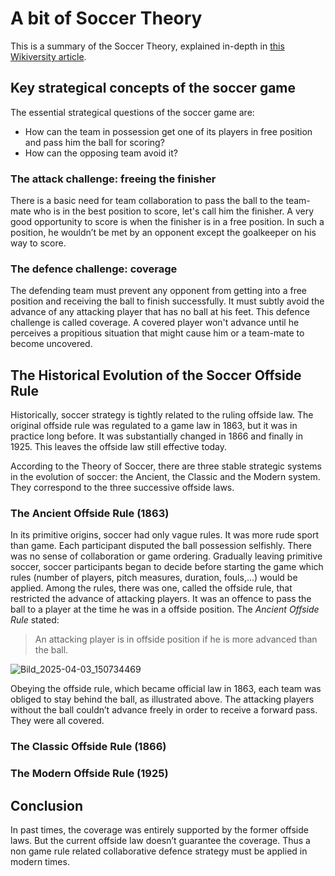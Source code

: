 # A bit of Soccer Theory
This is a summary of the Soccer Theory, explained in-depth in [this Wikiversity article](https://en.wikiversity.org/wiki/The_Theory_of_Soccer).
## Key strategical concepts of the soccer game
The essential strategical questions of the soccer game are:
* How can the team in possession get one of its players in free position and pass him the ball for scoring?
* How can the opposing team avoid it?
### The attack challenge: freeing the finisher
There is a basic need for team collaboration to pass the ball to the team-mate who is in the best position to score, let's call him the finisher. 
A very good opportunity to score is when the finisher is in a free position. 
In such a position, he wouldn’t be met by an opponent except the goalkeeper on his way to score. 
### The defence challenge: coverage
The defending team must prevent any opponent from getting into a free position and receiving the ball to finish successfully. 
It must subtly avoid the advance of any attacking player that has no ball at his feet. 
This defence challenge is called coverage.
A covered player won't advance until he perceives a propitious situation that might cause him or a team-mate to become uncovered.
## The Historical Evolution of the Soccer Offside Rule
Historically, soccer strategy is tightly related to the ruling offside law. 
The original offside rule was regulated to a game law in 1863, but it was in practice long before. 
It was substantially changed in 1866 and finally in 1925. This leaves the offside law still effective today.

According to the Theory of Soccer, there are three stable strategic systems in the evolution of soccer: the Ancient, the Classic and the Modern system.
They correspond to the three successive offside laws.

### The Ancient Offside Rule (1863)
In its primitive origins, soccer had only vague rules. 
It was more rude sport than game. Each participant disputed the ball possession selfishly. 
There was no sense of collaboration or game ordering.
Gradually leaving primitive soccer, soccer participants began to decide before starting the game which rules (number of players, pitch measures, duration, fouls,...) would be applied. 
Among the rules, there was one, called the offside rule, that restricted the advance of attacking players. 
It was an offence to pass the ball to a player at the time he was in a offside position. The *Ancient Offside Rule* stated:
> An attacking player is in offside position if he is more advanced than the ball.

![Bild_2025-04-03_150734469](https://github.com/user-attachments/assets/220dbfc7-20b0-4ef3-993d-7876790db88c)

Obeying the offside rule, which became official law in 1863, each team was obliged to stay behind the ball, as illustrated above. 
The attacking players without the ball couldn’t advance freely in order to receive a forward pass.
They were all covered.
### The Classic Offside Rule (1866)

### The Modern Offside Rule (1925)
## Conclusion
In past times, the coverage was entirely supported by the former offside laws. 
But the current offside law doesn’t guarantee the coverage.
Thus a non game rule related collaborative defence strategy must be applied in modern times.
